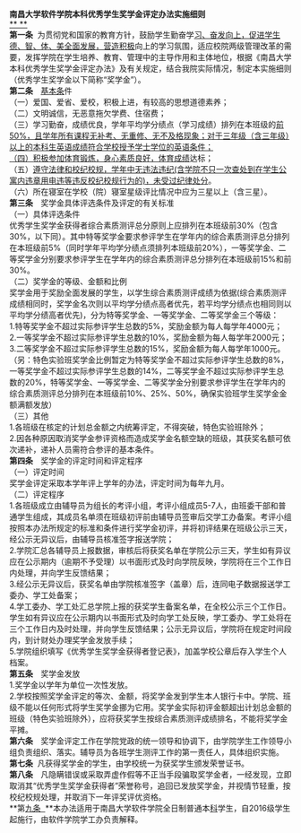 **南昌大学软件学院本科优秀学生奖学金评定办法实施细则**<br />[** **]()<br />**第一条**  为贯彻党和国家的教育方针，鼓励学生勤奋学[习、奋发向上，促进学生德、智、体、美全面发展，营造积极]()向上的学习氛围，适应校院两级管理改革的需要，发挥学院在学生培养、教育、管理中的主导作用和主体地位，根据《南昌大学本科优秀学生奖学金评定办法》及有关规定，结合我院实际情况，制定本实施细则（优秀学生奖学金以下简称“奖学金”）。<br />**第二条**　[基本条]()件<br />（一）爱国、爱省、爱校，积极上进，有较高的思想道德素养；<br />（二）文明诚信，无恶意拖欠学费、住宿费；<br />（三）学习勤奋，成绩优良，学年平均学分绩点（学习成绩）排列在本班级的[前50%，且学年所有课程无补考、无重修、无不及格现象；对于三年级（含三年级）以上的本科生英语成绩符合学校授予学士学位的英语条件；]()<br />[（四）积极参加体育锻炼，身心素质良好，体育]()[成绩]()达标；<br />（五）[遵守法律和校纪校规，学年中无违法违纪(含学院不只一次查处到在学生公寓内违章用电违等违反校纪校规行为的)，]()[未受过纪律处分]()。<br />（六）所在寝室在学校（院）寝室星级评比情况中应为三星以上（含三星）。<br />**第三条**　奖学金具体评选条件及评定的有关标准<br />（一）具体评选条件<br />优秀学生奖学金获得者综合素质测评总分原则上应排列在本班级前30%（包含30%，以下同）。其中特等奖学金要求参评学生在学年内的综合素质测评总分排列在本班级前5%（同时学年平均学分绩点须排列本班级前20%），一等奖学金、二等奖学金分别要求参评学生在学年内的综合素质测评总分排列在本班级前15%和前30%。<br />（二）奖学金的等级、金额和比例<br />奖学金用于奖励全面发展的学生，以学生综合素质测评成绩为依据(综合素质测评成绩相同时，奖学金名次则以平均学分绩点高者优先，若平均学分绩点也相同则以平均学分绩高者优先)，分为特等奖学金、一等奖学金、二等奖学金三个等级：<br />1.特等奖学金不超过实际参评学生总数的5%，奖励金额为每人每学年4000元；<br />2.一等奖学金不超过实际参评学生总数的10%，奖励金额为每人每学年2000元；<br />3.二等奖学金不超过实际参评学生总数的15%，奖励金额为每人每学年1000元。<br />（另：特色实验班奖学金比例暂定为特等奖学金不超过实际参评学生总数的8%，一等奖学金不超过实际参评学生总数的14%，二等奖学金不超过实际参评学生总数的20%，特等奖学金、一等奖学金、二等奖学金分别要求参评学生在学年内的综合素质测评总分排列在本班级前10%、25%、50%，确保实验班学生奖学金金额满额发放）<br />（三）其他<br />1.各班级在核定的计划总金额之内统筹评定，不得突破，特色实验班除外；<br />2.因各种原因取消奖学金参评资格而造成奖学金名额空缺的班级，其获奖名额可依次递补，递补人员需符合参评的基本条件。<br />**第四条**　奖学金的评定时间和评定程序<br />（一）评定时间<br />奖学金评定采取本学年评上学年的办法，评定时间为每年九月。<br />（二）评定程序<br />1.各班级成立由辅导员为组长的考评小组，考评小组成员5-7人，由班委干部和普通学生组成，其成员名单须在班级初评前由辅导员签审后交学工办备案。考评小组按照本办法所规定的标准和条件进行奖学金初评，并将初评结果在班级公示三天，经公示无异议后，由辅导员核准签字报送学院；<br />2.学院汇总各辅导员上报数据，审核后将获奖名单在学院公示三天，学生如有异议应在公示期内（逾期不予受理）以书面形式及时向学院反映，学院将在三个工作日内处理，并向学生反馈结果；<br />3.经公示无异议后，获奖名单由学院核准签字（盖章）后，连同电子数据报送学工委办、学工处备案；<br />4.学工委办、学工处汇总学院上报的获奖学生备案名单，在全校公示三个工作日。学生如有异议应在公示期内以书面形式及时向学工处反映，学工委办、学工处将在三个工作日内及时处理，并向学生反馈结果；公示无异议后，学院将在规定时间段内，到计财处办理奖学金发放手续；<br />5.学院组织填写《优秀学生奖学金获得者登记表》，加盖学校公章后存入学生个人档案。<br />**第五条**　奖学金发放<br />1.奖学金以学年为单位一次性发放。<br />2.学校按照奖学金评定的等次、金额，将奖学金发到学生本人银行卡中。学院、班级不能以任何形式将学生奖学金挪为它用。奖学金实际初评金额超出计划总金额的班级（特色实验班除外），应将获奖学生按综合素质测评成绩排名，不能将奖学金平摊。<br />**第六条**　奖学金评定工作在学院党政的统一领导和协调下，由学院学生工作领导小组负责组织、落实。辅导员为各班学生测评工作的第一责任人，具体组织实施。<br />**第七条**  凡获得奖学金的学生，由学校统一为获奖学生颁发荣誉证书。<br />**第八条**　凡隐瞒错误或采取弄虚作假等不正当手段骗取奖学金者，一经发现，立即取消其“优秀学生奖学金获得者”荣誉称号，追回已发放奖学金，并视情节轻重，按校纪校规处理，并取消下一年评奖评优资格。<br />**第[九条]()[  ]()**本办法适用于南昌大学软件学院全日制普通本[科]()学生，自2016级学生起施行，由软件学院学工办负责解释。

